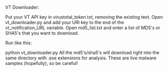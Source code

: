 VT Downloader:

Put your VT API key in virustotal_token.txt, removing the existing text.
Open vt_downloader.py and add your URI key to the end of the vt_notification_URL variable.
Open md5_list.txt and enter a list of MD5's or SHA5's that you want to download.

Run like this:

python vt_downloader.py
All the md5's/sha5's will download right into the same directory with .exe extensions for analysis. These are live malware samples (hopefully), so be careful!